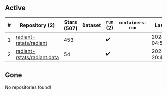 ## Active
| # | Repository (2) | Stars (507) | Dataset | `run` (2) | `containers-run` | Last Modified |
| --- | --- | --- | --- | --- | --- | --- |
| 1 | [radiant-rstats/radiant](https://github.com/radiant-rstats/radiant) | 453 |  | :heavy_check_mark: |  | 2024-05-21 04:50:40+00:00 |
| 2 | [radiant-rstats/radiant.data](https://github.com/radiant-rstats/radiant.data) | 54 |  | :heavy_check_mark: |  | 2024-07-25 20:43:08+00:00 |

## Gone
No repositories found!
